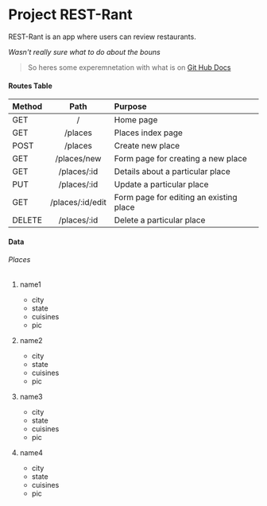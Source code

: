 # Project REST-Rant

REST-Rant is an app where users can review restaurants.

*Wasn't really sure what to do about the bouns*

>So heres some experemnetation with what is on [Git Hub Docs](https://docs.github.com/en/get-started/writing-on-github/getting-started-with-writing-and-formatting-on-github/basic-writing-and-formatting-syntax)

#### Routes Table

| Method | Path | Purpose |
|:-------|:----:|:--------|
| GET | / | Home page |
| GET | /places | Places index page |
| POST | /places | Create new place |
| GET | /places/new |Form page for creating a new place |
| GET | /places/:id | Details about a particular place |
| PUT | /places/:id | Update a particular place |
| GET | /places/:id/edit | Form page for editing an existing place|
| DELETE | /places/:id | Delete a particular place |

#### Data

###### Places

1. name1
   - city
   - state
   - cuisines
   - pic

2. name2
   - city
   - state
   - cuisines
   - pic

3. name3
   - city
   - state
   - cuisines
   - pic

4. name4
   - city
   - state
   - cuisines
   - pic
